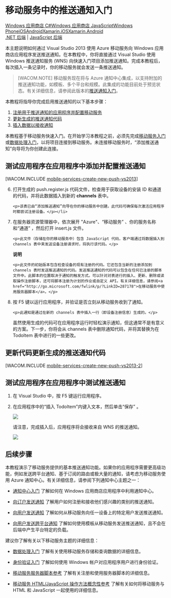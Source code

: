 <properties linkid="develop-mobile-tutorials-get-started-with-push-js-vs2013" urlDisplayName="Get Started with Push (JS)" pageTitle="Get started with push notifications (Windows Store JavaScript) | Mobile Dev Center" metaKeywords="" description="Learn how to use Azure Mobile Services to send push notifications to your Windows Store JavaScript app." metaCanonical="/develop/mobile/tutorials/get-started-with-push-dotnet/" services="" documentationCenter="Mobile" title="Get started with push notifications in Mobile Services" authors="glenga" solutions="" manager="" editor="" />
<tags ms.service=""
    ms.date="11/22/2014"
    wacn.date="04/11/2015"
    />

# 移动服务中的推送通知入门

<div class="dev-center-tutorial-selector sublanding"><a href="/zh-cn/documentation/articles/mobile-services-windows-store-dotnet-get-started-push" title="Windows Store C#">Windows 应用商店 C#</a><a href="/zh-cn/documentation/articles/mobile-services-windows-store-javascript-get-started-push" title="Windows Store JavaScript" class="current">Windows 应用商店 JavaScript</a><a href="/zh-cn/documentation/articles/mobile-services-windows-phone-get-started-push" title="Windows Phone">Windows Phone</a><a href="/zh-cn/documentation/articles/mobile-services-ios-get-started-push" title="iOS">iOS</a><a href="/zh-cn/documentation/articles/mobile-services-android-get-started-push" title="Android">Android</a><a href="/zh-cn/documentation/articles/partner-xamarin-mobile-services-ios-get-started-push" title="Xamarin.iOS">Xamarin.iOS</a><a href="/zh-cn/documentation/articles/partner-xamarin-mobile-services-android-get-started-push" title="Xamarin.Android">Xamarin.Android</a></div>

<div class="dev-center-tutorial-subselector"><a href="/zh-cn/documentation/articles/mobile-services-dotnet-backend-windows-store-javascript-get-started-push/" title=".NET backend">.NET 后端</a> |  <a href="/zh-cn/documentation/articles/mobile-services-windows-store-javascript-get-started-push/"  title="JavaScript backend" class="current">JavaScript 后端</a></div>

本主题说明如何通过 Visual Studio 2013 使用 Azure 移动服务向 Windows 应用商店应用程序发送推送通知。在本教程中，你将直接通过 Visual Studio 使用 Windows 推送通知服务 (WNS) 向快速入门项目添加推送通知。完成本教程后，每次插入一条记录时，你的移动服务就会发送一条推送通知。

> [WACOM.NOTE] 移动服务现在将与 Azure 通知中心集成，以支持附加的推送通知功能，如模板、多个平台和规模。此集成的功能目前处于预览状态。有关详细信息，请参阅此版本的[推送通知入门][]。

本教程将指导你完成启用推送通知的以下基本步骤：

1.  [注册用于推送通知的应用程序并配置移动服务][]
2.  [更新生成的推送通知代码][]
3.  [插入数据以接收通知][]

本教程基于移动服务快速入门。在开始学习本教程之前，必须先完成[移动服务入门][]或[数据处理入门][]，以将项目连接到移动服务。未连接移动服务时，“添加推送通知”向导将为你创建此连接。

<a name="register"></a>
## 测试应用程序在应用程序中添加并配置推送通知

[WACOM.INCLUDE [mobile-services-create-new-push-vs2013](../includes/mobile-services-create-new-push-vs2013.md)]

<ol start="6">
<li><p>打开生成的 push.register.js 代码文件，检查用于获取设备的安装 ID 和通道的代码，并将此数据插入到新的 <b>channels</b> 表中。</p>

    <p>该表已由“添加推送通知”向导在你的移动服务中创建。此代码可确保每次激活应用程序时都尝试注册设备。</p></li>

<li><p>在服务器资源管理器中，依次展开 "Azure"、“移动服务” 、你的服务名称和“通道” ，然后打开 insert.js 文件。</p>

    <p>此文件（存储在你的移动服务中）包含 JavaScript 代码，客户端通过将数据插入到 channels 表中来发送设备注册请求时，将执行该代码。</p>

<div class="dev-callout"><b>说明</b>

    <p>此文件的初始版本包含检查设备的现有注册的代码。它还包含当新的注册添加到 channels 表时发送推送通知的代码。发送推送通知的代码可以包含在任何已注册的脚本文件中。此脚本的位置取决于通知的触发方式。可以针对对表进行的插入、更新、删除或读取操作注册脚本，还可将脚本注册为计划的作业或自定义 API。有关详细信息，请参阅<a href="http://go.microsoft.com/fwlink/p/?LinkID=287178">在移动服务中使用服务器脚本</a>。</p>
</div>
</li>

<li><p>按 F5 键以运行应用程序，并验证是否立刻从移动服务收到了通知。</p>

    <p>此通知是通过在新的 channels 表中插入一行（即设备注册信息）生成的。</p>

<p>虽然使用生成的代码可在应用程序运行时轻松演示通知，但这通常不是有意义的方案。下一步，你将会从 channels 表中删除通知代码，并将其替换为在 TodoItem 表中进行的一些更改。</p>
</li>
</ol>

<a name="update-scripts"></a>
## 更新代码更新生成的推送通知代码

[WACOM.INCLUDE [mobile-services-create-new-push-vs2013-2](../includes/mobile-services-create-new-push-vs2013-2.md)]

<a name="test"></a>
## 测试应用程序在应用程序中测试推送通知

1.  在 Visual Studio 中，按 F5 键运行应用程序。

2.  在应用程序中的“插入 TodoItem”内键入文本，然后单击“保存” 。

    ![][0]

    请注意，完成插入后，应用程序将会接收来自 WNS 的推送通知。

    ![][1]

<a name="next-steps"> </a>
## 后续步骤

本教程演示了移动服务提供的基本推送通知功能。如果你的应用程序需要更高级功能，例如发送跨平台通知、基于订阅的路由或极大量的通知，请考虑为移动服务使用 Azure 通知中心。有关详细信息，请参阅下列通知中心主题之一：

-   [通知中心入门][]
    了解如何在 Windows 应用商店应用程序中利用通知中心。

-   [向订户发送通知][]
    了解用户如何注册和接收他们感兴趣的类别的推送通知。

-   [向用户发送通知][]
    了解如何从移动服务向任一设备上的特定用户发送推送通知。

-   [向用户发送跨平台通知][]
    了解如何使用模板从移动服务发送推送通知，且不会在后端中产生平台特定的负载。

建议你了解有关以下移动服务主题的详细信息：

-   [数据处理入门][]
    了解有关使用移动服务存储和查询数据的详细信息。

-   [身份验证入门][]
    了解如何使用 Windows 帐户对应用程序用户进行身份验证。

-   [移动服务服务器脚本参考][]
    了解有关注册和使用服务器脚本的详细信息。

-   [移动服务 HTML/JavaScript 操作方法概念性参考][]
    了解有关如何将移动服务与 HTML 和 JavaScript 一起使用的详细信息。

  [Windows 应用商店 C\#]: /zh-cn/documentation/articles/mobile-services-windows-store-dotnet-get-started-push "Windows 应用商店 C#"
  [Windows 应用商店 JavaScript]: /zh-cn/documentation/articles/mobile-services-windows-store-javascript-get-started-push "Windows 应用商店 JavaScript"
  [Windows Phone]: /zh-cn/documentation/articles/mobile-services-windows-phone-get-started-push "Windows Phone"
  [iOS]: /zh-cn/documentation/articles/mobile-services-ios-get-started-push "iOS"
  [Android]: /zh-cn/documentation/articles/mobile-services-android-get-started-push "Android"
  [Xamarin.iOS]: /zh-cn/documentation/articles/partner-xamarin-mobile-services-ios-get-started-push "Xamarin.iOS"
  [Xamarin.Android]: /zh-cn/documentation/articles/partner-xamarin-mobile-services-android-get-started-push "Xamarin.Android"
  [.NET 后端]: /zh-cn/documentation/articles/mobile-services-dotnet-backend-windows-store-javascript-get-started-push/ ".NET 后端"
  [JavaScript 后端]: /zh-cn/documentation/articles/mobile-services-windows-store-javascript-get-started-push/ "JavaScript 后端"
  [推送通知入门]: /zh-cn/documentation/articles/mobile-services-javascript-backend-windows-store-javascript-get-started-push/
  [注册用于推送通知的应用程序并配置移动服务]: #register
  [更新生成的推送通知代码]: #update-scripts
  [插入数据以接收通知]: #test
  [移动服务入门]: /develop/mobile/tutorials/get-started/
  [数据处理入门]: /develop/mobile/tutorials/get-started-with-data-js/
  [mobile-services-create-new-push-vs2013]: ../includes/mobile-services-create-new-push-vs2013.md
  [在移动服务中使用服务器脚本]: http://go.microsoft.com/fwlink/p/?LinkID=287178
  [mobile-services-create-new-push-vs2013-2]: ../includes/mobile-services-create-new-push-vs2013-2.md
  [0]: ./media/mobile-services-windows-store-javascript-get-started-push/mobile-quickstart-push1.png
  [1]: ./media/mobile-services-windows-store-javascript-get-started-push/mobile-quickstart-push2.png
  [通知中心入门]: /documentation/articles/notification-hubs-windows-store-dotnet-get-started/
  [向订户发送通知]: /documentation/articles/notification-hubs-windows-store-dotnet-send-breaking-news/
  [向用户发送通知]: /documentation/articles/mobile-services-dotnet-backend-windows-store-dotnet-push-notifications-app-users/
  [向用户发送跨平台通知]: /documentation/articles/mobile-services-javascript-backend-windows-store-dotnet-push-notifications-app-users/
  [身份验证入门]: /develop/mobile/tutorials/get-started-with-users-js
  [移动服务服务器脚本参考]: http://go.microsoft.com/fwlink/?LinkId=262293
  [移动服务 HTML/JavaScript 操作方法概念性参考]: /develop/mobile/how-to-guides/work-with-html-js-client/
